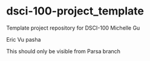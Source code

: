 # dsci-100-project_template
Template project repository for DSCI-100
Michelle Gu

Eric Vu
pasha

This should only be visible from Parsa branch